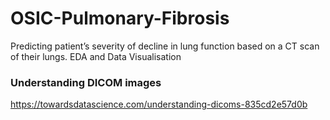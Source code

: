 # OSIC-Pulmonary-Fibrosis
Predicting patient’s severity of decline in lung function based on a CT scan of their lungs. EDA and Data Visualisation

### Understanding DICOM images
https://towardsdatascience.com/understanding-dicoms-835cd2e57d0b 
